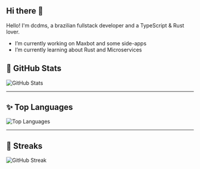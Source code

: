 ## Hi there 👋

Hello! I'm dcdms, a brazilian fullstack developer and a TypeScript & Rust lover.

- I’m currently working on Maxbot and some side-apps
- I’m currently learning about Rust and Microservices

## 🚀 GitHub Stats

![GitHub Stats](https://github-readme-stats.vercel.app/api?username=dcdms&show_icons=true&count_private=true&hide_title=true&hide=prs&theme=transparent)

---

## ✨ Top Languages

![Top Languages](https://github-readme-stats.vercel.app/api/top-langs/?username=dcdms&theme=transparent&langs_count=10&layout=compact)

---

## 💫 Streaks

![GitHub Streak](https://github-readme-streak-stats.herokuapp.com/?user=dcdms&theme=transparent)
